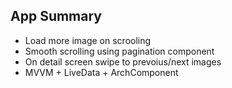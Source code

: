 ## App Summary
* Load more image on scrooling
* Smooth scrolling using pagination component
* On detail screen swipe to prevoius/next images
* MVVM + LiveData + ArchComponent
